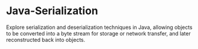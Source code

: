 # Java-Serialization
Explore serialization and deserialization techniques in Java, allowing objects to be converted into a byte stream for storage or network transfer, and later reconstructed back into objects.

